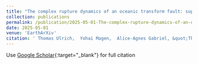 ```yaml
---
title: "The complex rupture dynamics of an oceanic transform fault: supershear rupture and deep slip during the 2024 Mw7.0 Cape Mendocino Earthquake"
collection: publications
permalink: /publication/2025-05-01-The-complex-rupture-dynamics-of-an-oceanic-transform-fault-supershear-rupture-and-deep-slip-during-the-2024-Mw70-Cape-Mendocino-Earthquake
date: 2025-05-01
venue: 'EarthArXiv'
citation: ' Thomas Ulrich,  Yohai Magen,  Alice-Agnes Gabriel, &quot;The complex rupture dynamics of an oceanic transform fault: supershear rupture and deep slip during the 2024 Mw7.0 Cape Mendocino Earthquake.&quot; EarthArXiv, 2025.'
---
```

Use [Google Scholar](https://scholar.google.com/scholar?q=The+complex+rupture+dynamics+of+an+oceanic+transform+fault:+supershear+rupture+and+deep+slip+during+the+2024+Mw7.0+Cape+Mendocino+Earthquake){:target="_blank"} for full citation
